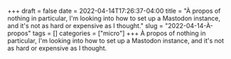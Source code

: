 +++draft = falsedate = 2022-04-14T17:26:37-04:00title = "À propos of nothing in particular, I'm looking into how to set up a Mastodon instance, and it's not as hard or expensive as I thought."slug = "2022-04-14-À-propos"tags = []categories = ["micro"]+++À propos of nothing in particular, I'm looking into how to set up a Mastodon instance, and it's not as hard or expensive as I thought.
